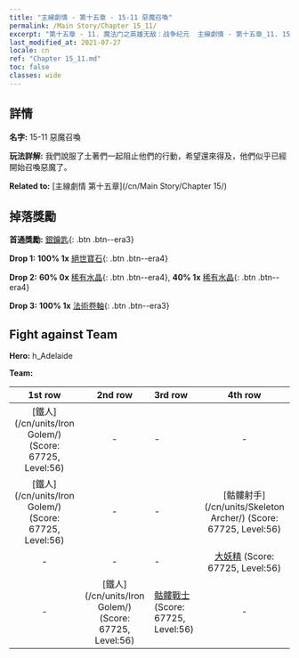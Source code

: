 ```yaml
---
title: "主線劇情 - 第十五章 - 15-11 惡魔召喚"
permalink: /Main Story/Chapter 15_11/
excerpt: "第十五章 - 11. 魔法门之英雄无敌：战争纪元  主線劇情 - 第十五章_11. 15-11 惡魔召喚"
last_modified_at: 2021-07-27
locale: cn
ref: "Chapter 15_11.md"
toc: false
classes: wide
---
```


## 詳情

 **名字:** 15-11 惡魔召喚

 **玩法詳解:** 我們說服了土著們一起阻止他們的行動，希望還來得及，他們似乎已經開始召喚惡魔了。

 **Related to:** [主線劇情 第十五章](/cn/Main Story/Chapter 15/)

## 掉落獎勵

 **首通獎勵:** [銀鑰匙](/cn/Items/con_693/){: .btn .btn--era3}

 **Drop 1:** **100% 1x** [絕世寶石](/cn/Items/mat_51/){: .btn .btn--era4}

 **Drop 2:** **60% 0x** [稀有水晶](/cn/Items/mat_45/){: .btn .btn--era4}, **40% 1x** [稀有水晶](/cn/Items/mat_45/){: .btn .btn--era4}

 **Drop 3:** **100% 1x** [法術卷軸](/cn/Items/con_694/){: .btn .btn--era3}


## Fight against Team
 **Hero:** h_Adelaide

 **Team:**


  | 1st row | 2nd row | 3rd row | 4th row |
  |:----:|:----:|:----|:----:|
  | [鐵人](/cn/units/Iron Golem/) (Score: 67725, Level:56)  | - | - | - |
  | [鐵人](/cn/units/Iron Golem/) (Score: 67725, Level:56)  | - | - | [骷髏射手](/cn/units/Skeleton Archer/) (Score: 67725, Level:56)  |
  | - | - | - | [大妖精](/cn/units/Gremlin/) (Score: 67725, Level:56)  |
  | - | [鐵人](/cn/units/Iron Golem/) (Score: 67725, Level:56)  | [骷髏戰士](/cn/units/Skeleton/) (Score: 67725, Level:56)  | - |



